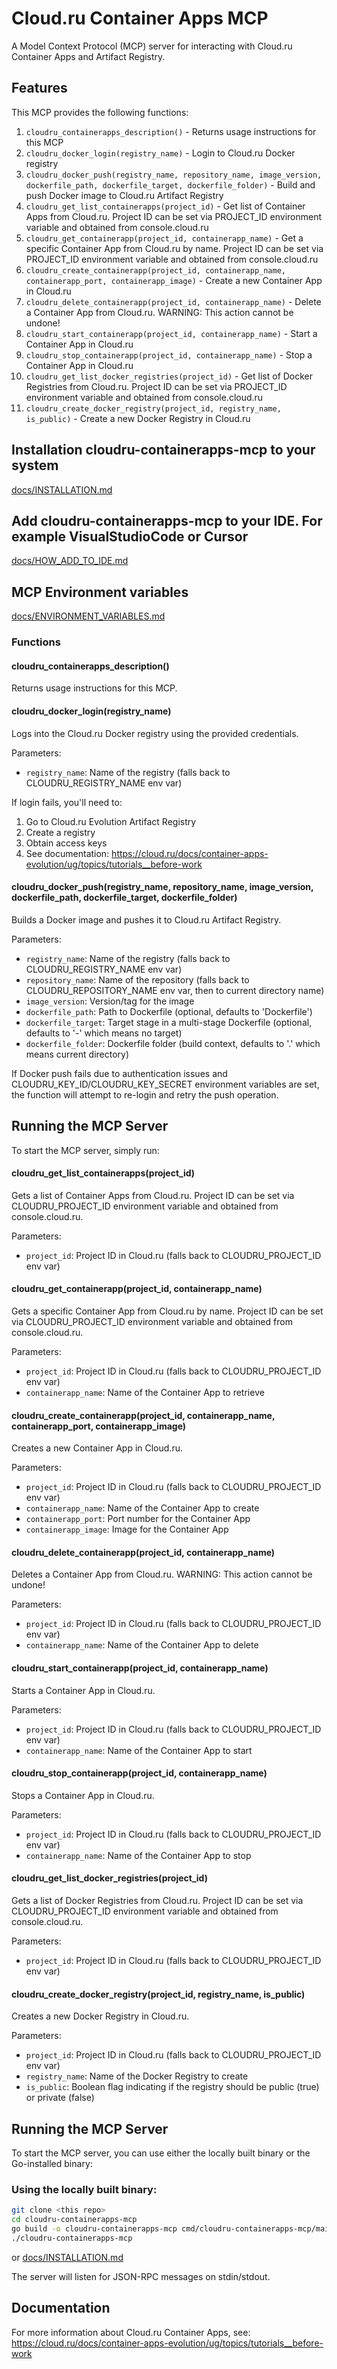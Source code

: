 # Cloud.ru Container Apps MCP

A Model Context Protocol (MCP) server for interacting with Cloud.ru Container Apps and Artifact Registry.

## Features

This MCP provides the following functions:

1. `cloudru_containerapps_description()` - Returns usage instructions for this MCP
2. `cloudru_docker_login(registry_name)` - Login to Cloud.ru Docker registry
3. `cloudru_docker_push(registry_name, repository_name, image_version, dockerfile_path, dockerfile_target, dockerfile_folder)` - Build and push Docker image to Cloud.ru Artifact Registry
4. `cloudru_get_list_containerapps(project_id)` - Get list of Container Apps from Cloud.ru. Project ID can be set via PROJECT_ID environment variable and obtained from console.cloud.ru
5. `cloudru_get_containerapp(project_id, containerapp_name)` - Get a specific Container App from Cloud.ru by name. Project ID can be set via PROJECT_ID environment variable and obtained from console.cloud.ru
6. `cloudru_create_containerapp(project_id, containerapp_name, containerapp_port, containerapp_image)` - Create a new Container App in Cloud.ru
7. `cloudru_delete_containerapp(project_id, containerapp_name)` - Delete a Container App from Cloud.ru. WARNING: This action cannot be undone!
8. `cloudru_start_containerapp(project_id, containerapp_name)` - Start a Container App in Cloud.ru
9. `cloudru_stop_containerapp(project_id, containerapp_name)` - Stop a Container App in Cloud.ru
10. `cloudru_get_list_docker_registries(project_id)` - Get list of Docker Registries from Cloud.ru. Project ID can be set via PROJECT_ID environment variable and obtained from console.cloud.ru
11. `cloudru_create_docker_registry(project_id, registry_name, is_public)` - Create a new Docker Registry in Cloud.ru

## Installation cloudru-containerapps-mcp to your system
[docs/INSTALLATION.md](docs/INSTALLATION.md)

## Add cloudru-containerapps-mcp to your IDE. For example VisualStudioCode or Cursor
[docs/HOW_ADD_TO_IDE.md](docs/HOW_ADD_TO_IDE.md)

## MCP Environment variables
[docs/ENVIRONMENT_VARIABLES.md](docs/ENVIRONMENT_VARIABLES.md)

### Functions

#### cloudru_containerapps_description()

Returns usage instructions for this MCP.

#### cloudru_docker_login(registry_name)

Logs into the Cloud.ru Docker registry using the provided credentials.

Parameters:
- `registry_name`: Name of the registry (falls back to CLOUDRU_REGISTRY_NAME env var)

If login fails, you'll need to:
1. Go to Cloud.ru Evolution Artifact Registry
2. Create a registry
3. Obtain access keys
4. See documentation: https://cloud.ru/docs/container-apps-evolution/ug/topics/tutorials__before-work

#### cloudru_docker_push(registry_name, repository_name, image_version, dockerfile_path, dockerfile_target, dockerfile_folder)

Builds a Docker image and pushes it to Cloud.ru Artifact Registry.

Parameters:
- `registry_name`: Name of the registry (falls back to CLOUDRU_REGISTRY_NAME env var)
- `repository_name`: Name of the repository (falls back to CLOUDRU_REPOSITORY_NAME env var, then to current directory name)
- `image_version`: Version/tag for the image
- `dockerfile_path`: Path to Dockerfile (optional, defaults to 'Dockerfile')
- `dockerfile_target`: Target stage in a multi-stage Dockerfile (optional, defaults to '-' which means no target)
- `dockerfile_folder`: Dockerfile folder (build context, defaults to '.' which means current directory)

If Docker push fails due to authentication issues and CLOUDRU_KEY_ID/CLOUDRU_KEY_SECRET environment variables are set, the function will attempt to re-login and retry the push operation.

## Running the MCP Server

To start the MCP server, simply run:

#### cloudru_get_list_containerapps(project_id)

Gets a list of Container Apps from Cloud.ru. Project ID can be set via CLOUDRU_PROJECT_ID environment variable and obtained from console.cloud.ru.

Parameters:
- `project_id`: Project ID in Cloud.ru (falls back to CLOUDRU_PROJECT_ID env var)

#### cloudru_get_containerapp(project_id, containerapp_name)

Gets a specific Container App from Cloud.ru by name. Project ID can be set via CLOUDRU_PROJECT_ID environment variable and obtained from console.cloud.ru.

Parameters:
- `project_id`: Project ID in Cloud.ru (falls back to CLOUDRU_PROJECT_ID env var)
- `containerapp_name`: Name of the Container App to retrieve

#### cloudru_create_containerapp(project_id, containerapp_name, containerapp_port, containerapp_image)

Creates a new Container App in Cloud.ru.

Parameters:
- `project_id`: Project ID in Cloud.ru (falls back to CLOUDRU_PROJECT_ID env var)
- `containerapp_name`: Name of the Container App to create
- `containerapp_port`: Port number for the Container App
- `containerapp_image`: Image for the Container App

#### cloudru_delete_containerapp(project_id, containerapp_name)

Deletes a Container App from Cloud.ru. WARNING: This action cannot be undone!

Parameters:
- `project_id`: Project ID in Cloud.ru (falls back to CLOUDRU_PROJECT_ID env var)
- `containerapp_name`: Name of the Container App to delete

#### cloudru_start_containerapp(project_id, containerapp_name)

Starts a Container App in Cloud.ru.

Parameters:
- `project_id`: Project ID in Cloud.ru (falls back to CLOUDRU_PROJECT_ID env var)
- `containerapp_name`: Name of the Container App to start

#### cloudru_stop_containerapp(project_id, containerapp_name)

Stops a Container App in Cloud.ru.

Parameters:
- `project_id`: Project ID in Cloud.ru (falls back to CLOUDRU_PROJECT_ID env var)
- `containerapp_name`: Name of the Container App to stop

#### cloudru_get_list_docker_registries(project_id)

Gets a list of Docker Registries from Cloud.ru. Project ID can be set via CLOUDRU_PROJECT_ID environment variable and obtained from console.cloud.ru.

Parameters:
- `project_id`: Project ID in Cloud.ru (falls back to CLOUDRU_PROJECT_ID env var)

#### cloudru_create_docker_registry(project_id, registry_name, is_public)

Creates a new Docker Registry in Cloud.ru.

Parameters:
- `project_id`: Project ID in Cloud.ru (falls back to CLOUDRU_PROJECT_ID env var)
- `registry_name`: Name of the Docker Registry to create
- `is_public`: Boolean flag indicating if the registry should be public (true) or private (false)

## Running the MCP Server

To start the MCP server, you can use either the locally built binary or the Go-installed binary:

### Using the locally built binary:

```bash
git clone <this repo>
cd cloudru-containerapps-mcp
go build -o cloudru-containerapps-mcp cmd/cloudru-containerapps-mcp/main.go
./cloudru-containerapps-mcp
```
or [docs/INSTALLATION.md](docs/INSTALLATION.md)

The server will listen for JSON-RPC messages on stdin/stdout.

## Documentation

For more information about Cloud.ru Container Apps, see:
https://cloud.ru/docs/container-apps-evolution/ug/topics/tutorials__before-work
